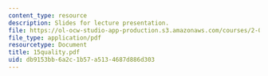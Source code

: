 ```yaml
---
content_type: resource
description: Slides for lecture presentation.
file: https://ol-ocw-studio-app-production.s3.amazonaws.com/courses/2-008-design-and-manufacturing-ii-spring-2004/db9153bb6a2c1b57a5134687d886d303_15quality.pdf
file_type: application/pdf
resourcetype: Document
title: 15quality.pdf
uid: db9153bb-6a2c-1b57-a513-4687d886d303
---
```

